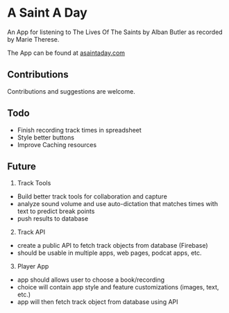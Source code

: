 # A Saint A Day

An App for listening to The Lives Of The Saints by Alban Butler as recorded by Marie Therese.

The App can be found at [asaintaday.com](https://asaintaday.com)

## Contributions

Contributions and suggestions are welcome.

## Todo
- Finish recording track times in spreadsheet
- Style better buttons
- Improve Caching resources

## Future
1. Track Tools
- Build better track tools for collaboration and capture
- analyze sound volume and use auto-dictation that matches times with text to predict break points
- push results to database
2. Track API
- create a public API to fetch track objects from database (Firebase)
- should be usable in multiple apps, web pages, podcat apps, etc.
3. Player App
- app should allows user to choose a book/recording
- choice will contain app style and feature customizations (images, text, etc.)
- app will then fetch track object from database using API

